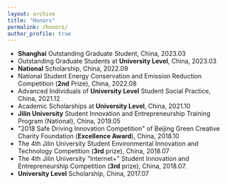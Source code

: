 ```yaml
---
layout: archive
title: "Honors"
permalink: /honors/
author_profile: true
---
```



<ul>
<li> <b>Shanghai</b> Outstanding Graduate Student, China, 2023.03</li>

<li> Outstanding Graduate Students at <b>University Level</b>, China, 2023.03</li>

<li> <b>National</b> Scholarship, China, 2022.09</li>

<li> National Student Energy Conservation and Emission Reduction Competition (<b>2nd</b> Prize), China, 2022.08</li>

<li> Advanced Individuals of <b>University Level</b> Student Social Practice, China, 2021.12</li>

<li> Academic Scholarships at <b>University Level</b>, China, 2021.10</li>

<li> <b>Jilin University</b> Student Innovation and Entrepreneurship Training Program (National), China, 2019.05</li>

<li> "2018 Safe Driving Innovation Competition" of Beijing Green Creative Charity Foundation (<b>Excellence Award</b>), China, 2018.10</li>

<li> The 4th Jilin University Student Environmental Innovation and Technology Competition (<b>3rd</b> prize), China, 2018.07</li>

<li> The 4th Jilin University "Internet+" Student Innovation and Entrepreneurship Competition (<b>3rd</b> prize), China, 2018.07.</li>

<li> <b>University Level</b> Scholarship, China, 2017.07</li>

</ul>